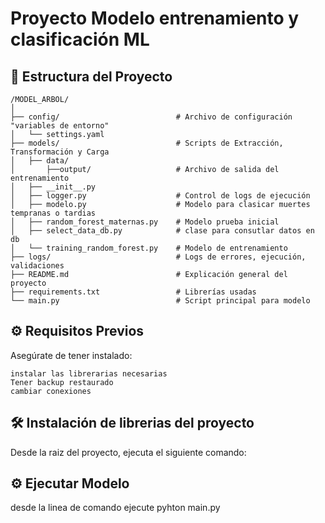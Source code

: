 # Proyecto Modelo entrenamiento y clasificación ML

## 📂 Estructura del Proyecto
```
/MODEL_ARBOL/
│
├── config/                          # Archivo de configuración "variables de entorno"
│   └── settings.yaml
├── models/                          # Scripts de Extracción, Transformación y Carga
│   ├── data/
│       ├──output/                   # Archivo de salida del  entrenamiento 
│   ├── __init__.py    
│   ├── logger.py                    # Control de logs de ejecución
│   ├── modelo.py                    # Modelo para clasicar muertes tempranas o tardias
│   ├── random_forest_maternas.py    # Modelo prueba inicial
│   ├── select_data_db.py            # clase para consutlar datos en db
│   └── training_random_forest.py    # Modelo de entrenamiento
├── logs/                            # Logs de errores, ejecución, validaciones
├── README.md                        # Explicación general del proyecto
├── requirements.txt                 # Librerías usadas
└── main.py                          # Script principal para modelo
```
    
## ⚙️ Requisitos Previos
Asegúrate de tener instalado:

```
instalar las librerarias necesarias
Tener backup restaurado 
cambiar conexiones
```

## 🛠️ Instalación de librerias del proyecto
Desde la raiz del proyecto, ejecuta el siguiente comando:

## ⚙️ Ejecutar Modelo

desde la linea de comando ejecute pyhton main.py